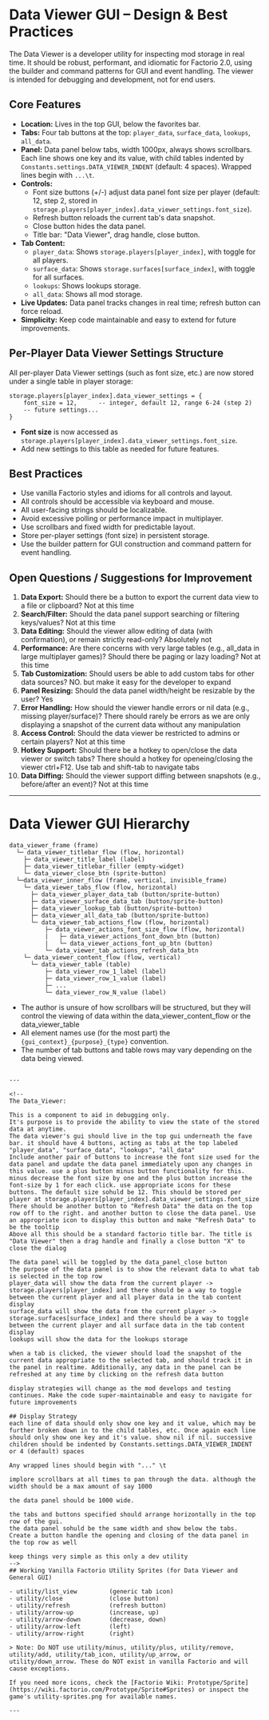 # Data Viewer GUI – Design & Best Practices

The Data Viewer is a developer utility for inspecting mod storage in real time. It should be robust, performant, and idiomatic for Factorio 2.0, using the builder and command patterns for GUI and event handling. The viewer is intended for debugging and development, not for end users.

## Core Features
- **Location:** Lives in the top GUI, below the favorites bar.
- **Tabs:** Four tab buttons at the top: `player_data`, `surface_data`, `lookups`, `all_data`.
- **Panel:** Data panel below tabs, width 1000px, always shows scrollbars. Each line shows one key and its value, with child tables indented by `Constants.settings.DATA_VIEWER_INDENT` (default: 4 spaces). Wrapped lines begin with `...\t`.
- **Controls:**
  - Font size buttons (+/-) adjust data panel font size per player (default: 12, step 2, stored in `storage.players[player_index].data_viewer_settings.font_size`).
  - Refresh button reloads the current tab's data snapshot.
  - Close button hides the data panel.
  - Title bar: "Data Viewer", drag handle, close button.
- **Tab Content:**
  - `player_data`: Shows `storage.players[player_index]`, with toggle for all players.
  - `surface_data`: Shows `storage.surfaces[surface_index]`, with toggle for all surfaces.
  - `lookups`: Shows lookups storage.
  - `all_data`: Shows all mod storage.
- **Live Updates:** Data panel tracks changes in real time; refresh button can force reload.
- **Simplicity:** Keep code maintainable and easy to extend for future improvements.

## Per-Player Data Viewer Settings Structure

All per-player Data Viewer settings (such as font size, etc.) are now stored under a single table in player storage:

```
storage.players[player_index].data_viewer_settings = {
    font_size = 12,      -- integer, default 12, range 6-24 (step 2)
    -- future settings...
}
```

- **Font size** is now accessed as `storage.players[player_index].data_viewer_settings.font_size`.
- Add new settings to this table as needed for future features.

## Best Practices
- Use vanilla Factorio styles and idioms for all controls and layout.
- All controls should be accessible via keyboard and mouse.
- All user-facing strings should be localizable.
- Avoid excessive polling or performance impact in multiplayer.
- Use scrollbars and fixed width for predictable layout.
- Store per-player settings (font size) in persistent storage.
- Use the builder pattern for GUI construction and command pattern for event handling.

## Open Questions / Suggestions for Improvement

1. **Data Export:** Should there be a button to export the current data view to a file or clipboard?
Not at this time
2. **Search/Filter:** Should the data panel support searching or filtering keys/values?
Not at this time
3. **Data Editing:** Should the viewer allow editing of data (with confirmation), or remain strictly read-only?
Absolutely not
4. **Performance:** Are there concerns with very large tables (e.g., all_data in large multiplayer games)? Should there be paging or lazy loading?
Not at this time
5. **Tab Customization:** Should users be able to add custom tabs for other data sources?
NO. but make it easy for the developer to expand
6. **Panel Resizing:** Should the data panel width/height be resizable by the user?
Yes
7. **Error Handling:** How should the viewer handle errors or nil data (e.g., missing player/surface)?
There should rarely be errors as we are only displaying a snapshot of the current data without any manipulation
8. **Access Control:** Should the data viewer be restricted to admins or certain players?
Not at this time
9. **Hotkey Support:** Should there be a hotkey to open/close the data viewer or switch tabs?
There should a hotkey for openeing/closing the viewer ctrl+F12. Use tab and shift-tab to navigate tabs
10. **Data Diffing:** Should the viewer support diffing between snapshots (e.g., before/after an event)?
Not at this time

---

# Data Viewer GUI Hierarchy

```
data_viewer_frame (frame)
  └─ data_viewer_titlebar_flow (flow, horizontal)
    ├─ data_viewer_title_label (label)
    ├─ data_viewer_titlebar_filler (empty-widget)
    └─ data_viewer_close_btn (sprite-button)
  └─data_viewer_inner_flow (frame, vertical, invisible_frame)
    └─ data_viewer_tabs_flow (flow, horizontal)
      ├─ data_viewer_player_data_tab (button/sprite-button)
      ├─ data_viewer_surface_data_tab (button/sprite-button)
      ├─ data_viewer_lookup_tab (button/sprite-button)
      ├─ data_viewer_all_data_tab (button/sprite-button)
      └─ data_viewer_tab_actions_flow (flow, horizontal)
          ├─ data_viewer_actions_font_size_flow (flow, horizontal)
          |   ├─ data_viewer_actions_font_down_btn (button)
          |   └─ data_viewer_actions_font_up_btn (button)
          └─ data_viewer_tab_actions_refresh_data_btn
    └─ data_viewer_content_flow (flow, vertical)
      └─ data_viewer_table (table)
          ├─ data_viewer_row_1_label (label)
          ├─ data_viewer_row_1_value (label)
          ├─ ...
          └─ data_viewer_row_N_value (label)
```
- The author is unsure of how scrollbars will be structured, but they will control the viewing of data within the data_viewer_content_flow or the data_viewer_table
- All element names use (for the most part) the `{gui_context}_{purpose}_{type}` convention.
- The number of tab buttons and table rows may vary depending on the data being viewed.
```

---

<!--
The Data_Viewer:

This is a component to aid in debugging only. 
It's purpose is to provide the ability to view the state of the stored data at anytime.
The data viewer's gui should live in the top gui underneath the fave bar. it should have 4 buttons, acting as tabs at the top labeled "player_data", "surface_data", "lookups", "all_data"
Include another pair of buttons to increase the font size used for the data panel and update the data panel immediately upon any changes in this value. use a plus button minus button functionality for this. minus decrease the font size by one and the plus button increase the font-size by 1 for each click. use appropriate icons for these buttons. The default size sohuld be 12. This should be stored per player at storage.players[player_index].data_viewer_settings.font_size
There should be another button to "Refresh Data" the data on the top row off to the right. and another button to close the data panel. Use an appropriate icon to display this button and make "Refresh Data" to be the tooltip
Above all this should be a standard factorio title bar. The title is "Data Viewer" then a drag handle and finally a close button "X" to close the dialog

The data panel will be toggled by the data_panel_close button
the purpose of the data panel is to show the relevant data to what tab is selected in the top row
player_data will show the data from the current player -> storage.players[player_index] and there should be a way to toggle between the current player and all player data in the tab content display
surface_data will show the data from the current player -> storage.surfaces[surface_index] and there should be a way to toggle between the current player and all surface data in the tab content display
lookups will show the data for the lookups storage

when a tab is clicked, the viewer should load the snapshot of the current data appropriate to the selected tab, and should track it in the panel in realtime. Additionally, any data in the panel can be refreshed at any time by clicking on the refresh data button

display strategies will change as the mod develops and testing continues. Make the code super-maintainable and easy to navigate for future improvements

## Display Strategy
each line of data should only show one key and it value, which may be further broken down in to the child tables, etc. Once again each line should only show one key and it's value. show nil if nil. successive children should be indented by Constants.settings.DATA_VIEWER_INDENT or 4 (default) spaces 

Any wrapped lines should begin with "..." \t

implore scrollbars at all times to pan through the data. although the width should be a max amount of say 1000

the data panel should be 1000 wide.

the tabs and buttons specified should arrange horizontally in the top row of the gui.
the data panel sohuld be the same width and show below the tabs. Create a button handle the opening and closing of the data panel in the top row as well

keep things very simple as this only a dev utility
-->
## Working Vanilla Factorio Utility Sprites (for Data Viewer and General GUI)

- utility/list_view         (generic tab icon)
- utility/close             (close button)
- utility/refresh           (refresh button)
- utility/arrow-up          (increase, up)
- utility/arrow-down        (decrease, down)
- utility/arrow-left        (left)
- utility/arrow-right       (right)

> Note: Do NOT use utility/minus, utility/plus, utility/remove, utility/add, utility/tab_icon, utility/up_arrow, or utility/down_arrow. These do NOT exist in vanilla Factorio and will cause exceptions.

If you need more icons, check the [Factorio Wiki: Prototype/Sprite](https://wiki.factorio.com/Prototype/Sprite#Sprites) or inspect the game's utility-sprites.png for available names.

---
